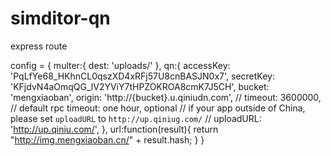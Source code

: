 # simditor-qn
express route


config = {
	multer:{ 
	 	dest: 'uploads/' 
	},
	qn:{
		accessKey: 'PqLfYe68_HKhnCL0qszXD4xRFj57U8cnBASJN0x7',
		secretKey: 'KFjdvN4aOmqQG_lV2YViY7tHPZOKROA8cmK7J5CH',
		bucket: 'mengxiaoban',
		origin: 'http://{bucket}.u.qiniudn.com',
		// timeout: 3600000, // default rpc timeout: one hour, optional
		// if your app outside of China, please set `uploadURL` to `http://up.qiniug.com/`
		// uploadURL: 'http://up.qiniu.com/',
	},
	url:function(result){
		return "http://img.mengxiaoban.cn/" + result.hash;
	}
}